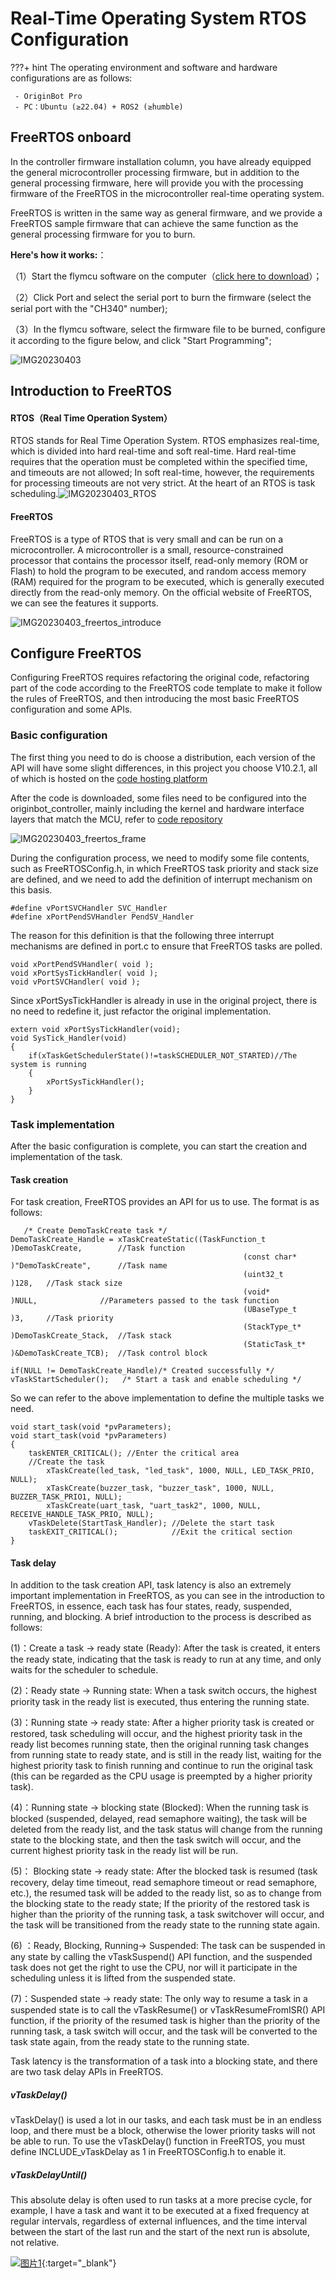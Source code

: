 

# **Real-Time Operating System RTOS Configuration**

???+ hint
    The operating environment and software and hardware configurations are as follows:
    

     - OriginBot Pro
     - PC：Ubuntu (≥22.04) + ROS2 (≥humble)



## **FreeRTOS onboard**

In the controller firmware installation column, you have already equipped the general microcontroller processing firmware, but in addition to the general processing firmware, here will provide you with the processing firmware of the FreeRTOS in the microcontroller real-time operating system.

FreeRTOS is written in the same way as general firmware, and we provide a FreeRTOS sample firmware that can achieve the same function as the general processing firmware for you to burn.

**Here's how it works:**：

（1）Start the flymcu software on the computer（[click here to download](../material/common_software.md)）；

（2）Click Port and select the serial port to burn the firmware (select the serial port with the "CH340" number);

（3）In the flymcu software, select the firmware file to be burned, configure it according to the figure below, and click "Start Programming";

![IMG20230403](../../assets/img/originbot_freertos/IMG20230403.jpg)



## **Introduction to FreeRTOS**

#### RTOS（Real Time Operation System）

RTOS stands for Real Time Operation System. RTOS emphasizes real-time, which is divided into hard real-time and soft real-time. Hard real-time requires that the operation must be completed within the specified time, and timeouts are not allowed; In soft real-time, however, the requirements for processing timeouts are not very strict. At the heart of an RTOS is task scheduling.![IMG20230403_RTOS](../../assets/img/originbot_freertos/IMG20230403_RTOS.png)

#### FreeRTOS

FreeRTOS is a type of RTOS that is very small and can be run on a microcontroller. A microcontroller is a small, resource-constrained processor that contains the processor itself, read-only memory (ROM or Flash) to hold the program to be executed, and random access memory (RAM) required for the program to be executed, which is generally executed directly from the read-only memory. On the official website of FreeRTOS, we can see the features it supports.

![IMG20230403_freertos_introduce](../../assets/img/originbot_freertos/IMG20230403_freertos_introduce.png)

## **Configure FreeRTOS**

Configuring FreeRTOS requires refactoring the original code, refactoring part of the code according to the FreeRTOS code template to make it follow the rules of FreeRTOS, and then introducing the most basic FreeRTOS configuration and some APIs.

### Basic configuration

The first thing you need to do is choose a distribution, each version of the API will have some slight differences, in this project you choose V10.2.1, all of which is hosted on the [code hosting platform](https://sourceforge.net/projects/freertos/files/FreeRTOS/) 

After the code is downloaded, some files need to be configured into the originbot_controller, mainly including the kernel and hardware interface layers that match the MCU, refer to [code repository](https://github.com/guyuehome/originbot_controller/tree/support_Freertos/source/originbot_controller_project/FreeRTOS)

![IMG20230403_freertos_frame](../../assets/img/originbot_freertos/IMG20230403_freertos_frame.png)

During the configuration process, we need to modify some file contents, such as FreeRTOSConfig.h, in which FreeRTOS task priority and stack size are defined, and we need to add the definition of interrupt mechanism on this basis.

```
#define vPortSVCHandler SVC_Handler
#define xPortPendSVHandler PendSV_Handler
```

The reason for this definition is that the following three interrupt mechanisms are defined in port.c to ensure that FreeRTOS tasks are polled.

```
void xPortPendSVHandler( void );
void xPortSysTickHandler( void );
void vPortSVCHandler( void );
```

Since xPortSysTickHandler is already in use in the original project, there is no need to redefine it, just refactor the original implementation.

```
extern void xPortSysTickHandler(void);
void SysTick_Handler(void) 
{
    if(xTaskGetSchedulerState()!=taskSCHEDULER_NOT_STARTED)//The system is running
    {
        xPortSysTickHandler();	
    }
}
```

### Task implementation

After the basic configuration is complete, you can start the creation and implementation of the task.

#### Task creation

For task creation, FreeRTOS provides an API for us to use. The format is as follows:

	   /* Create DemoTaskCreate task */
	DemoTaskCreate_Handle = xTaskCreateStatic((TaskFunction_t	)DemoTaskCreate,		//Task function
														(const char* 	)"DemoTaskCreate",		//Task name
														(uint32_t 		)128,	//Task stack size
														(void* 		  	)NULL,				//Parameters passed to the task function
														(UBaseType_t 	)3, 	//Task priority
														(StackType_t*   )DemoTaskCreate_Stack,	//Task stack
														(StaticTask_t*  )&DemoTaskCreate_TCB);	//Task control block   
															
	if(NULL != DemoTaskCreate_Handle)/* Created successfully */
	vTaskStartScheduler();   /* Start a task and enable scheduling */
So we can refer to the above implementation to define the multiple tasks we need.

```
void start_task(void *pvParameters);
void start_task(void *pvParameters)
{
    taskENTER_CRITICAL(); //Enter the critical area
    //Create the task
		xTaskCreate(led_task, "led_task", 1000, NULL, LED_TASK_PRIO, NULL);
		xTaskCreate(buzzer_task, "buzzer_task", 1000, NULL, BUZZER_TASK_PRIO1, NULL);
		xTaskCreate(uart_task, "uart_task2", 1000, NULL, RECEIVE_HANDLE_TASK_PRIO, NULL);
    vTaskDelete(StartTask_Handler); //Delete the start task
    taskEXIT_CRITICAL();            //Exit the critical section
}
```

#### Task delay

In addition to the task creation API, task latency is also an extremely important implementation in FreeRTOS, as you can see in the introduction to FreeRTOS, in essence, each task has four states, ready, suspended, running, and blocking. A brief introduction to the process is described as follows:

(1)：Create a task → ready state (Ready): After the task is created, it enters the ready state, indicating that the task is ready to run at any time, and only waits for the scheduler to schedule.

(2)：Ready state → Running state: When a task switch occurs, the highest priority task in the ready list is executed, thus entering the running state.

(3)：Running state → ready state: After a higher priority task is created or restored, task scheduling will occur, and the highest priority task in the ready list becomes running state, then the original running task changes from running state to ready state, and is still in the ready list, waiting for the highest priority task to finish running and continue to run the original task (this can be regarded as the CPU usage is preempted by a higher priority task).

(4)：Running state → blocking state (Blocked): When the running task is blocked (suspended, delayed, read semaphore waiting), the task will be deleted from the ready list, and the task status will change from the running state to the blocking state, and then the task switch will occur, and the current highest priority task in the ready list will be run.

(5)： Blocking state → ready state: After the blocked task is resumed (task recovery, delay time timeout, read semaphore timeout or read semaphore, etc.), the resumed task will be added to the ready list, so as to change from the blocking state to the ready state; If the priority of the restored task is higher than the priority of the running task, a task switchover will occur, and the task will be transitioned from the ready state to the running state again.

(6) ：Ready, Blocking, Running→ Suspended: The task can be suspended in any state by calling the vTaskSuspend() API function, and the suspended task does not get the right to use the CPU, nor will it participate in the scheduling unless it is lifted from the suspended state.

(7)：Suspended state → ready state: The only way to resume a task in a suspended state is to call the vTaskResume() or vTaskResumeFromISR() API function, if the priority of the resumed task is higher than the priority of the running task, a task switch will occur, and the task will be converted to the task state again, from the ready state to the running state.

Task latency is the transformation of a task into a blocking state, and there are two task delay APIs in FreeRTOS.

##### vTaskDelay()

vTaskDelay() is used a lot in our tasks, and each task must be in an endless loop, and there must be a block, otherwise the lower priority tasks will not be able to run. To use the vTaskDelay() function in FreeRTOS, you must define INCLUDE_vTaskDelay as 1 in FreeRTOSConfig.h to enable it.

##### vTaskDelayUntil()

This absolute delay is often used to run tasks at a more precise cycle, for example, I have a task and want it to be executed at a fixed frequency at regular intervals, regardless of external influences, and the time interval between the start of the last run and the start of the next run is absolute, not relative.






[![图片1](../../assets/img/footer_en.png)](https://www.guyuehome.com/){:target="_blank"}

